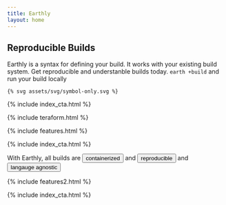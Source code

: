 ```yaml
---
title: Earthly
layout: home
---
```


<section class="Home-hero">
  <div class="Home-heroText">
    <h2 class="Home-heroText-title">Reproducible Builds</h2>
    <p class="Home-heroText-subtitle">
    Earthly is a syntax for defining your build.  It works with your existing build system.  Get reproducible and understanble builds today.
      <code class="Home-heroText-subtitle-code">earth +build</code> and run your build locally
    </p>
  </div>
  <div class="Home-heroIllustration">

    {% svg assets/svg/symbol-only.svg %}

  </div>
</section>
{% include index_cta.html %}

{% include teraform.html %}

{% include features.html %}

{% include index_cta.html %}

 <section class="Home-featuresIntro">
  <p class="Home-featuresIntro-text">
    With Earthly, all builds are 
    <button class="Home-featuresIntro-text-button Home-featuresIntro-text-button--pillar-1">containerized</button> and <button class="Home-featuresIntro-text-button Home-featuresIntro-text-button--pillar2">reproducible</button> and <button class="Home-featuresIntro-text-button Home-featuresIntro-text-button--pillar3">langauge agnostic</button>
  </p>
</section>

{% include features2.html %}

{% include index_cta.html %}